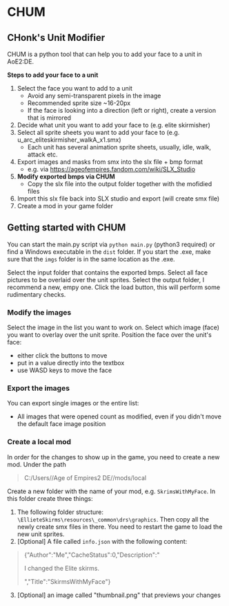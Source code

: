 # CHUM
## CHonk's Unit Modifier

CHUM is a python tool that can help you to add your face to a unit in AoE2:DE. 

**Steps to add your face to a unit**
1. Select the face you want to add to a unit
    * Avoid any semi-transparent pixels in the image
    * Recommended sprite size ~16-20px
    * If the face is looking into a direction (left or right), create a version that is mirrored
2. Decide what unit you want to add your face to (e.g. elite skirmisher)
3. Select all sprite sheets you want to add your face to (e.g. u_arc_eliteskirmisher_walkA_x1.smx)
    * Each unit has several animation sprite sheets, usually, idle, walk, attack etc.
4. Export images and masks from smx into the slx file + bmp format
    * e.g. via https://ageofempires.fandom.com/wiki/SLX_Studio
5. **Modify exported bmps via CHUM**
    * Copy the slx file into the output folder together with the mofidied files
6. Import this slx file back into SLX studio and export (will create smx file)
7. Create a mod in your game folder


## Getting started with CHUM
You can start the main.py script via `python main.py` (python3 required) or find a Windows executable in the `dist` folder.
If you start the .exe, make sure that the `imgs` folder is in the same location as the .exe.

Select the input folder that contains the exported bmps.
Select all face pictures to be overlaid over the unit sprites.
Select the output folder, I recommend a new, empy one.
Click the load button, this will perform some rudimentary checks.

### Modify the images
Select the image in the list you want to work on. 
Select which image (face) you want to overlay over the unit sprite.
Position the face over the unit's face:
* either click the buttons to move
* put in a value directly into the textbox
* use WASD keys to move the face

### Export the images
You can export single images or the entire list:
* All images that were opened count as modified, even if you didn't move the default face image position

### Create a local mod
In order for the changes to show up in the game, you need to create a new mod.
Under the path 
> C:/Users/<name>/Age of Empires2 DE/<some huge number>/mods/local

Create a new folder with the name of your mod, e.g. `SkrimsWithMyFace`.
In this folder create three things:
1. The following folder structure: `\EllieteSkirms\resources\_common\drs\graphics`. Then copy all the newly create smx files in there. You need to restart the game to load the new unit sprites.
2. [Optional] A file called `info.json` with the following content:
>{"Author":"Me","CacheStatus":0,"Description":"<p>I changed the Elite skirms.</p>","Title":"SkirmsWithMyFace"}
3. [Optional] an image called "thumbnail.png" that previews your changes
